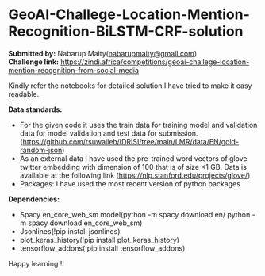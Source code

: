 # GeoAI-Challege-Location-Mention-Recognition-BiLSTM-CRF-solution

__Submitted by:__ Nabarup Maity(nabarupmaity@gmail.com)<br>
__Challenge link:__ https://zindi.africa/competitions/geoai-challege-location-mention-recognition-from-social-media

Kindly refer the notebooks for detailed solution I have tried to make it easy readable. 


__Data standards:__<br>
* For the given code it uses the train data for training model and validation data for model validation and test data for submission.(https://github.com/rsuwaileh/IDRISI/tree/main/LMR/data/EN/gold-random-json)
* As an external data I have used the pre-trained word vectors of glove twitter embedding with dimension of 100 that is of size <1 GB. Data is available at the following link (https://nlp.stanford.edu/projects/glove/)
* Packages: I have used the most recent version of python packages

__Dependencies:__<br>
* Spacy en_core_web_sm model(python -m spacy download en/ python -m spacy download en_core_web_sm)
* Jsonlines(!pip install jsonlines)
* plot_keras_history(!pip install plot_keras_history)
* tensorflow_addons(!pip install tensorflow_addons)



Happy learning !!
